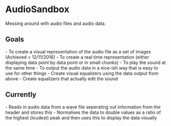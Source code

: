 # AudioSandbox
Messing around with audio files and audio data.

<h2>Goals</h2>
- To create a visual representation of the audio file as a set of images (Achieved < 12/11/2016)
- To create a real time representation (either displaying data point by data point or in small chunks)
- To play the sound at the same time
- To output the audio data in a nice-ish way that is easy to use for other things
- Create visual equalizers using the data output from above
- Create equalizers that actually edit the sound

<h2>Currently</h2>
- Reads in audio data from a wave file seperating out information from the header and stores this
- Normalises the data to double values as a ratio of the highest (loudest) peak and then uses this to display the data visually
